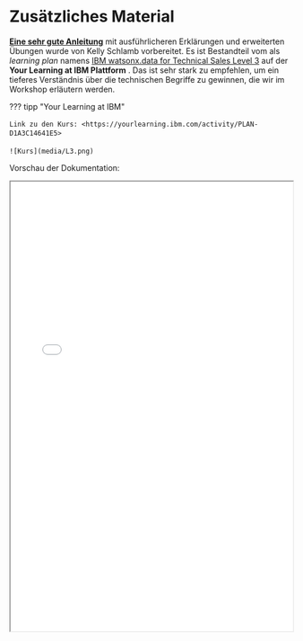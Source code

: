 # Zusätzliches Material

**[Eine sehr gute Anleitung](https://ibm.seismic.com/Link/Content/DCG37pjmPj7VmGCHj2Df8fHVmDJj)** mit ausführlicheren Erklärungen und erweiterten Übungen wurde von Kelly Schlamb vorbereitet. Es ist Bestandteil vom als *learning plan* namens [IBM watsonx.data for Technical Sales Level 3](https://yourlearning.ibm.com/activity/PLAN-D1A3C14641E5) auf der **Your Learning at IBM Plattform** . Das ist sehr stark zu empfehlen, um ein tieferes Verständnis über die technischen Begriffe zu gewinnen, die wir im Workshop erläutern werden.  

??? tipp "Your Learning at IBM"

    Link zu den Kurs: <https://yourlearning.ibm.com/activity/PLAN-D1A3C14641E5>
        
    ![Kurs](media/L3.png)

Vorschau der Dokumentation:

<iframe width="100%" height="800" src="../media/kelly.pdf">

